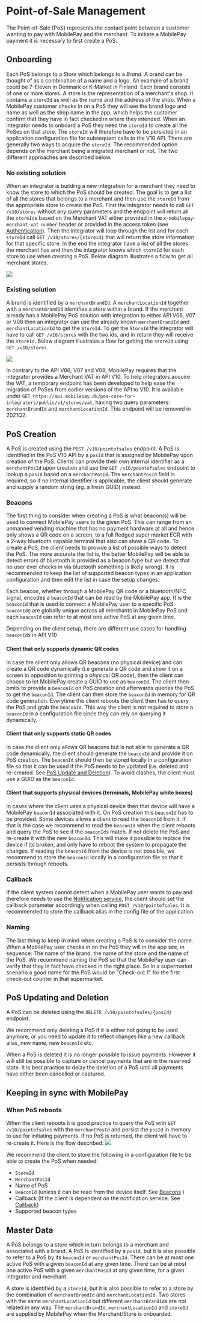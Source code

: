 # <a name="pos_management"></a>Point-of-Sale Management
The Point-of-Sale (PoS) represents the contact point between a customer wanting to pay with MobilePay and the merchant.
To initiate a MobilePay payment it is necessary to first create a PoS. 

## Onboarding
Each PoS belongs to a *Store* which belongs to a *Brand*. A brand can be thought of as a combination of a name and a logo. An example of a brand could be 7-Eleven in Denmark or K-Market in Finland. Each brand consists of one or more stores. A store is the representation of a merchant's shop. It contains a ``storeId`` as well as the name and the address of the shop. When a MobilePay customer checks in on a PoS they will see the brand logo and name as well as the shop name in the app, which helps the customer confirm that they have in fact checked in where they intended.
When an integrator needs to onboard a PoS they need the ``storeId`` to create all the PoSes on that store. The ``storeId`` will therefore have to be persisted in an application configuration file for subsequent calls to the V10 API. There are generally two ways to acquire the ``storeId``. The recommended option depends on the merchant being a migrated merchant or not. The two different approaches are described below. 

### No existing solution
When an integrator is building a new integration for a merchant they need to know the store to which the PoS should be created. The goal is to get a list of all the stores that belongs to a merchant and then use the ``storeId`` from the appropriate store to create the PoS. First the integrator needs to call ``GET /v10/stores`` without any query parameters and the endpoint will return all the ``storeId``s based on the Merchant VAT either provided in the ``x-mobilepay-merchant-vat-number`` header or provided in the access token (see [Authentication](pos_integratorauthentication#obtaining_access_token)). Then the integrator will loop through the list and for each ``storeId`` call ``GET /v10/stores/{storeid}`` that will return the store information for that specific store. In the end the integrator have a list of all the stores the merchant has and then the integrator knows which ``storeId`` for each store to use when creating a PoS. Below diagram illustrates a flow to get all merchant stores.

[![](assets/images/GetStoresByVat.PNG)](assets/images/GetStoresByVat.PNG)

### Existing solution
A brand is identified by a ``merchantBrandId``. A ``merchantLocationId`` together with a ``merchantBrandId`` identifies a store within a brand.
If the merchant already has a MobilePay PoS solution with integration to either API V06, V07 or V08 then an integrator can use the already known ``merchantBrandId`` and ``merchantLocationId`` to get the ``StoreId``. To get the ``StoreId`` the integrator will have to call ``GET /v10/stores`` with the two ids, and in return they will receive the ``storeId``. Below diagram illustrates a flow for getting the ``storeId`` using ``GET /v10/stores``.

[![](assets/images/get_store.png)](assets/images/get_store.png)

In contrary to the API V06, V07 and V08, MobilePay requires that the integrator provides a Merchant VAT in API V10. To help integrators acquire the VAT, a temporary endpoint has been developed to help ease the migration of PoSes from earlier versions of the API to V10. It is available under ``GET https://api.mobilepay.dk/pos-core-for-integrators/public/v1/stores/vat``, having two query parameters: ``merchantBrandId`` and ``merchantLocationId``.
This endpoint will be removed in 2021Q2.

## <a name="pos_creation"></a> PoS Creation
A PoS is created using the ````POST /v10/pointofsales```` endpoint. A PoS is identified in the PoS V10 API by a ````posId```` that is assigned by MobilePay upon creation of the PoS. Clients can provide their own internal identifier as a ````merchantPosId```` upon creation and use the ````GET /v10/pointofsales```` endpoint to lookup a ````posId```` based on a ````merchantPosId````. The `merchantPosId` field is required, so if no internal identifier is applicable, the client should generate and supply a random string (eg. a fresh GUID) instead.

### <a name="beacons"></a> Beacons
The first thing to consider when creating a PoS is what beacon(s) will be used to connect MobilePay users to the given PoS.
This can range from an unmanned vending machine that has no payment hardware at all and hence only shows a QR code on a screen, to a full fledged super market ECR with a 2-way bluetooth capable terminal that also can show a QR code. To create a PoS, the client needs to provide a list of possible ways to detect the PoS. The more accurate the list is, the better MobilePay will be able to detect errors (if bluetooth is provided as a beacon type but we detect that no user ever checks in via bluetooth something is likely wrong). It is recommended to keep the list of supported beacon types in an application configuration and then edit the list in case the setup changes.

Each beacon, whether through a MobilePay QR code or a bluetooth/NFC signal, encodes a ````beaconId```` that can be read by the MobilePay app. It is the ````beaconId```` that is used to connect a MobilePay user to a specific PoS. ````beaconId````s are globally unique across all merchants in MobilePay PoS and each ````beaconId```` can refer to at most one active PoS at any given time. 

Depending on the client setup, there are different use cases for handling ````beaconId````s in API V10

#### Client that only supports dynamic QR codes
In case the client only allows QR beacons (no physical device) and can create a QR code dynamically (i.e generate a QR code and show it on a screen in opposition to printing a physical QR code), then the client can choose to let MobilePay create a GUID to use as ````beaconId````. The client then omits to provide a ````beaconId```` on PoS creation and afterwards queries the PoS to get the ````beaconId````. The client can then store the ````beaconId```` in memory for QR code generation. Everytime the client reboots the client then has to query the PoS and grab the ````beaconId````. This way the client is not required to store a ````beaconId```` in a configuration file since they can rely on querying it dynamically.

#### Client that only supports static QR codes
In case the client only allows QR beacons but is not able to generate a QR code dynamically, the client should generate the ````beaconId```` and provide it on PoS creation. The ````beaconId```` should then be stored locally in a configuration file so that it can be used if the PoS needs to be updated (i.e. deleted and re-created. See [PoS Update and Deletion](pos_management#pos_updating_deletion)). To avoid clashes, the client must use a GUID as the ````beaconId````.

#### Client that supports physical devices (terminals, MobilePay white boxes)
In cases where the client uses a physical device then that device will have a MobilePay ````beaconId```` associated with it. On PoS creation this ````beaconId```` has to be provided. Some devices allows a client to read the ````beaconId```` from it. If that is the case we recommend to read the ````beaconId```` when the client reboots and query the PoS to see if the ````beaconId````s match. If not delete the PoS and re-create it with the new ````beaconId````. This will make it possible to replace the device if its broken, and only have to reboot the system to propagate the changes.
If reading the ````beaconId```` from the device is not possible, we recommend to store the ````beaconId```` locally in a configuration file so that it persists through reboots.

### <a name="callback"></a>Callback
If the client system cannot detect when a MobilePay user wants to pay and therefore needs to use the [Notification service](detecting_mobilePay#notification), the client should set the callback parameter accordingly when calling ````POST /v10/pointofsales````.
It is recommended to store the callback alias in the config file of the application.

### Naming
The last thing to keep in mind when creating a PoS is to consider the name. When a MobilePay user checks in on the PoS they will in the app see, in sequence: The name of the brand, the name of the store and the name of the PoS. We recommend naming the PoS so that the MobilePay user can verify that they in fact have checked in the right place. So in a supermarket scenario a good name for the PoS would be "Check-out 1" for the first check-out counter in that supermarket.

## <a name="pos_updating_deletion"></a>PoS Updating and Deletion

A PoS can be deleted using the ````DELETE /v10/pointofsales/{posId}```` endpoint.

We recommend only deleting a PoS if it is either not going to be used anymore, or you need to update it to reflect changes like a new callback alias, new name, new ````beaconId```` etc.

When a PoS is deleted it is no longer possible to issue payments. However it will still be possible to capture or cancel payments that are in the reserved state. It is best practice to delay the deletion of a PoS until all payments have either been cancelled or captured.

## Keeping in sync with MobilePay

### When PoS reboots
When the client reboots it is good practice to query the PoS with ````GET /v10/pointofsales```` with the ````merchantPosId```` and persist the ````posId```` in memory to use for initiating payments. If no PoS is returned, the client will have to re-create it. Here is the flow described:
[![](assets/images/PoS_Onboarding.png)](assets/images/PoS_Onboarding.png)


We recommend the client to store the following in a configuration file to be able to create the PoS when needed:

* ````StoreId````
* ````MerchantPosId````
* Name of PoS
* ````BeaconId```` (unless it can be read from the device itself. See [Beacons](pos_management#beacons) )
* Callback (If the client is dependent on the notification service. See [Callback](pos_management#callback))
* Supported beacon types

## <a name="master-data"></a>Master Data

A PoS belongs to a store which in turn belongs to a merchant and associated with a brand. A PoS is identified by a ````posId````, but it is also possible to refer to a PoS by its ````beaconId```` or ````merchantPosId````. There can be at most one active PoS with a given ````beaconId```` at any given time. There can be at most one active PoS with a given ````merchantPosId```` at any given time, for a given integrator and merchant. 

A store is identified by a ````storeId````, but it is also possible to refer to a store by the combination of ````merchantBrandId```` and ````merchantLocationId````. Two stores with the same ````merchantLocationId```` but different ````merchantBrandId````s are not related in any way. The ````merchantBrandId````, ````merchantLocationId```` and ````storeId```` are supplied by MobilePay when the Merchant/Store is onboarded. 
